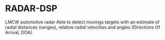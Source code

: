 # RADAR-DSP
LMCW automotive radar 
Able to detect movings targets with an estimate of radial distances (ranges), relative radial velocities and angles (Directions Of Arrival, DOA).
